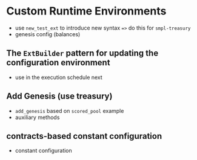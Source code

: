 # Custom Runtime Environments

* use `new_test_ext` to introduce new syntax `=>` do this for `smpl-treasury`
* genesis config (balances)

## The `ExtBuilder` pattern for updating the configuration environment

* use in the execution schedule next

## Add Genesis (use treasury)

* `add_genesis` based on `scored_pool` example
* auxiliary methods

## contracts-based constant configuration

* constant configuration
